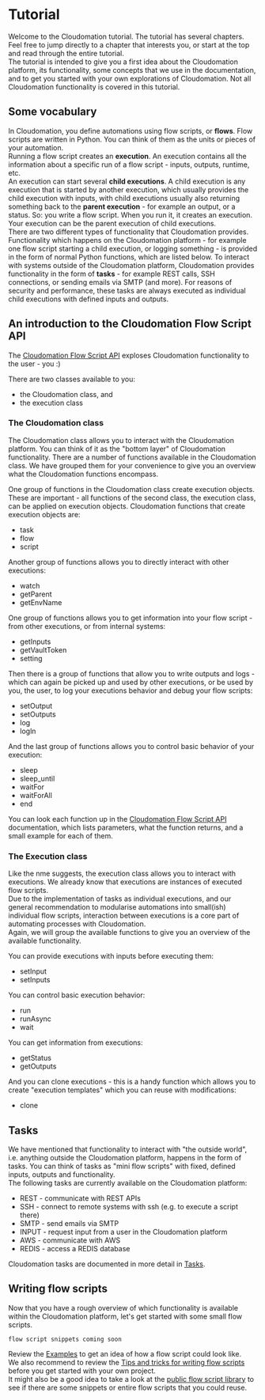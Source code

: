 # Tutorial
Welcome to the Cloudomation tutorial. The tutorial has several chapters. Feel free to jump directly to a chapter that interests you, or start at the top and read through the entire tutorial.  
The tutorial is intended to give you a first idea about the Cloudomation platform, its functionality, some concepts that we use in the documentation, and to get you started with your own explorations of Cloudomation. Not all Cloudomation functionality is covered in this tutorial.  

## Some vocabulary
In Cloudomation, you define automations using flow scripts, or **flows**. Flow scripts are written in Python. You can think of them as the units or pieces of your automation.  
Running a flow script creates an **execution**. An execution contains all the information about a specific run of a flow script - inputs, outputs, runtime, etc.  
An execution can start several **child executions**. A child execution is any execution that is started by another execution, which usually provides the child execution with inputs, with child executions usually also returning something back to the **parent execution** - for example an output, or a status.
So: you write a flow script. When you run it, it creates an execution. Your execution can be the parent execution of child executions.  
There are two different types of functionality that Cloudomation provides. Functionality which happens on the Cloudomation platform - for example one flow script starting a child execution, or logging something - is provided in the form of normal Python functions, which are listed below. To interact with systems outside of the Cloudomation platform, Cloudomation provides functionality in the form of **tasks** - for example REST calls, SSH connections, or sending emails via SMTP (and more). For reasons of security and performance, these tasks are always executed as individual child executions with defined inputs and outputs.

## An introduction to the Cloudomation Flow Script API
The [Cloudomation Flow Script API](Flow+script+API) exploses Cloudomation functionality to the user - you :)  

There are two classes available to you:
- the Cloudomation class, and
- the execution class

### The Cloudomation class
The Cloudomation class allows you to interact with the Cloudomation platform. You can think of it as the "bottom layer" of Cloudomation functionality. There are a number of functions available in the Cloudomation class. We have grouped them for your convenience to give you an overview what the Cloudomation functions encompass.  

One group of functions in the Cloudomation class create execution objects. These are important - all functions of the second class, the execution class, can be applied on execution objects. Cloudomation functions that create execution objects are:
- task
- flow
- script  

Another group of functions allows you to directly interact with other executions:
- watch
- getParent  
- getEnvName  

One group of functions allows you to get information into your flow script - from other executions, or from internal systems:
- getInputs
- getVaultToken
- setting

Then there is a group of functions that allow you to write outputs and logs - which can again be picked up and used by other executions, or be used by you, the user, to log your executions behavior and debug your flow scripts:
- setOutput  
- setOutputs  
- log  
- logln

And the last group of functions allows you to control basic behavior of your execution:
- sleep
- sleep_until
- waitFor
- waitForAll
- end

You can look each function up in the [Cloudomation Flow Script API](Flow+script+API) documentation, which lists parameters, what the function returns, and a small example for each of them.

### The Execution class
Like the nme suggests, the execution class allows you to interact with executions. We already know that executions are instances of executed flow scripts.  
Due to the implementation of tasks as individual executions, and our general recommendation to modularise automations into small(ish) individual flow scripts, interaction between executions is a core part of automating processes with Cloudomation.  
Again, we will group the available functions to give you an overview of the available functionality.  

You can provide executions with inputs before executing them:
- setInput
- setInputs

You can control basic execution behavior:
- run
- runAsync
- wait

You can get information from executions:
- getStatus
- getOutputs

And you can clone executions - this is a handy function which allows you to create "execution templates" which you can reuse with modifications:
- clone

## Tasks
We have mentioned that functionality to interact with "the outside world", i.e. anything outside the Cloudomation platform, happens in the form of tasks. You can think of tasks as "mini flow scripts" with fixed, defined inputs,  outputs and functionality.  
The following tasks are currently available on the Cloudomation platform:
- REST - communicate with REST APIs
- SSH - connect to remote systems with ssh (e.g. to execute a script there)
- SMTP - send emails via SMTP
- INPUT - request input from a user in the Cloudomation platform
- AWS - communicate with AWS
- REDIS - access a REDIS database

Cloudomation tasks are documented in more detail in [Tasks](Tasks).

## Writing flow scripts
Now that you have a rough overview of which functionality is available within the Cloudomation platform, let's get started with some small flow scripts.  

`flow script snippets coming soon`  

Review the  [Examples](Examples) to get an idea of how a flow script could look like.  
We also recommend to review the [Tips and tricks for writing flow scripts](Tips+and+tricks+for+writing+flow+scripts) before you get started with your own project.  
It might also be a good idea to take a look at the [public flow script library](https://github.com/starflows/library) to see if there are some snippets or entire flow scripts that you could reuse.
